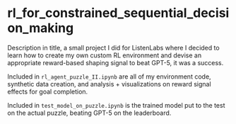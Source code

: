 # rl_for_constrained_sequential_decision_making
Description in title, a small project I did for ListenLabs where I decided to learn how to create my own custom RL environment and devise an appropriate reward-based shaping signal to beat GPT-5, it was a success.

Included in `rl_agent_puzzle_II.ipynb` are all of my environment code, synthetic data creation, and analysis + visualizations on reward signal effects for goal completion.

Included in `test_model_on_puzzle.ipynb` is the trained model put to the test on the actual puzzle, beating GPT-5 on the leaderboard.
